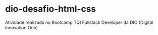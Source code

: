 # dio-desafio-html-css
Atividade realizada no Bootcamp TQI Fullstack Developer da DIO (Digital Innovation One)
